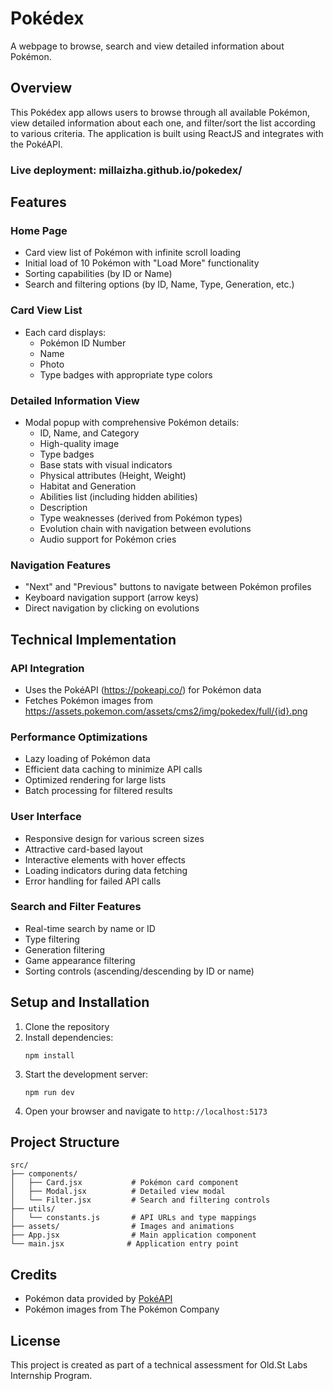 # Pokédex

A webpage to browse, search and view detailed information about Pokémon.

## Overview

This Pokédex app allows users to browse through all available Pokémon, view detailed information about each one, and filter/sort the list according to various criteria. The application is built using  ReactJS and integrates with the PokéAPI.

### Live deployment: millaizha.github.io/pokedex/

## Features

### Home Page
- Card view list of Pokémon with infinite scroll loading
- Initial load of 10 Pokémon with "Load More" functionality
- Sorting capabilities (by ID or Name)
- Search and filtering options (by ID, Name, Type, Generation, etc.)

### Card View List
- Each card displays:
  - Pokémon ID Number
  - Name
  - Photo
  - Type badges with appropriate type colors

### Detailed Information View
- Modal popup with comprehensive Pokémon details:
  - ID, Name, and Category
  - High-quality image
  - Type badges
  - Base stats with visual indicators
  - Physical attributes (Height, Weight)
  - Habitat and Generation
  - Abilities list (including hidden abilities)
  - Description
  - Type weaknesses (derived from Pokémon types)
  - Evolution chain with navigation between evolutions
  - Audio support for Pokémon cries

### Navigation Features
- "Next" and "Previous" buttons to navigate between Pokémon profiles
- Keyboard navigation support (arrow keys)
- Direct navigation by clicking on evolutions

## Technical Implementation

### API Integration
- Uses the PokéAPI (https://pokeapi.co/) for Pokémon data
- Fetches Pokémon images from https://assets.pokemon.com/assets/cms2/img/pokedex/full/{id}.png

### Performance Optimizations
- Lazy loading of Pokémon data
- Efficient data caching to minimize API calls
- Optimized rendering for large lists
- Batch processing for filtered results

### User Interface
- Responsive design for various screen sizes
- Attractive card-based layout
- Interactive elements with hover effects
- Loading indicators during data fetching
- Error handling for failed API calls

### Search and Filter Features
- Real-time search by name or ID
- Type filtering
- Generation filtering
- Game appearance filtering
- Sorting controls (ascending/descending by ID or name)

## Setup and Installation

1. Clone the repository
2. Install dependencies:
   ```
   npm install
   ```
3. Start the development server:
   ```
   npm run dev
   ```
4. Open your browser and navigate to `http://localhost:5173`

## Project Structure

```
src/
├── components/
│   ├── Card.jsx           # Pokémon card component
│   ├── Modal.jsx          # Detailed view modal
│   └── Filter.jsx         # Search and filtering controls
├── utils/
│   └── constants.js       # API URLs and type mappings
├── assets/                # Images and animations
├── App.jsx                # Main application component
└── main.jsx              # Application entry point
```

## Credits
- Pokémon data provided by [PokéAPI](https://pokeapi.co/)
- Pokémon images from The Pokémon Company

## License
This project is created as part of a technical assessment for Old.St Labs Internship Program.